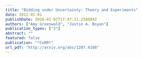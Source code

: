 ```yaml
---
title: "Bidding under Uncertainty: Theory and Experiments"
date: 2012-01-01
publishDate: 2020-01-07T17:47:11.258084Z
authors: ["Amy Greenwald", "Justin A. Boyan"]
publication_types: ["2"]
abstract: ""
featured: false
publication: "*CoRR*"
url_pdf: "http://arxiv.org/abs/1207.4108"
---
```


